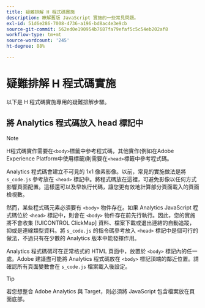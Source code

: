 ```yaml
---
title: 疑難排解 H 程式碼實施
description: 瞭解舊版 JavaScript 實施的一些常見問題。
exl-id: 51d6e286-7008-4736-a196-bd8ac4e3e9cb
source-git-commit: 562ed0e190954b7687fa79efaf5c5c54eb202af8
workflow-type: tm+mt
source-wordcount: '245'
ht-degree: 88%

---
```


# 疑難排解 H 程式碼實施

以下是 H 程式碼實施專用的疑難排解步驟。

## 將 Analytics 程式碼放入 head 標記中

>[!NOTE]
>
>H程式碼實作需要在`<body>`標籤中參考程式碼，其他實作(例如在Adobe Experience Platform中使用標籤)則需要在`<head>`標籤中參考程式碼。

Analytics 程式碼會建立不可見的 1x1 像素影像。以前，常見的實施做法是將 `s_code.js` 參考放在 `<head>` 標記中。將程式碼放在這裡，可避免影像以任何方式影響頁面配置。這樣還可以及早執行代碼，讓您更有效地計算部分頁面載入的頁面檢視數。

然而，某些程式碼元素必須要有 `<body>` 物件存在。如果 Analytics JavaScript 程式碼位於 `<head>` 標記中，則會在 `<body>` 物件存在前先行執行。因此，您的實施將不會收集 [!UICONTROL ClickMap] 資料、檔案下載或退出連結的自動追蹤，抑或是連線類型資料。將 `s_code.js` 的指令碼參考放入 `<head>` 標記中是個可行的做法，不過只有在少數的 Analytics 版本中能發揮作用。

Analytics 程式碼碼可在正常格式的 HTML 頁面中，放置於 `<body>` 標記內的任一處。Adobe 建議盡可能將 Analytics 程式碼放在 `<body>` 標記頂端的鄰近位置。請確認所有頁面變數會在 `s_code.js` 檔案載入後設定。

>[!TIP]
>
> 若您想整合 Adobe Analytics 與 Target，則必須將 JavaScript 包含檔案放在頁面底部。

